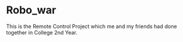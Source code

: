 # Robo_war
This is the Remote Control Project which me and my friends had done together in College 2nd Year.
